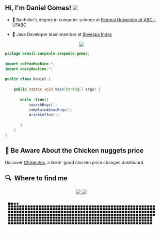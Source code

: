 <h2> Hi, I'm Daniel Gomes! <img src="https://camo.githubusercontent.com/d3359cb00ab0b5ed8f2e1fe3fceb4fbaf3b614340f8c0db99c17b9f50b351770/68747470733a2f2f656d6f6a69732e736c61636b6d6f6a69732e636f6d2f656d6f6a69732f696d616765732f313533313834393433302f343234362f626c6f622d73756e676c61737365732e6769663f31353331383439343330" width="50"></h2>

- 🧭 Bachelor's degree in computer science at <a href="https://www.ufabc.edu.br/"> Federal University of ABC - UFABC</a> 

- 👥 Java Developer team member at <a href="http://www.b3.com.br/pt_br/"> Bovespa Index</a> 



<p align="center">
<a href="https://gifs.alphacoders.com/gifs/view/209661" ><img align="center" src="https://user-images.githubusercontent.com/50127863/131756731-46ecebc6-f0fd-4ca6-b3cc-33d22d835ea7.gif"></a>
</p>

```java
package brasil.saopaulo.saopaulo.gomes;

import coffeeMachine.*;
import dairyRoutine.*;

public class Daniel {

    public static void main(String[] args) {
    
       while (true){
           searchBugs();
           complainAboutBugs();
           drinkCoffee();
           
       }
    }
}
```

## 🐔 Be Aware About the Chicken nuggets price
Discover <a href="https://dashboard-ckn.vercel.app/">Chikenitos</a>, a lickin' good chicken price changes dashboard.



## 🔍  Where to find me
<p align="center">
<a href="https://www.linkedin.com/in/danieldjgomes"><img src="https://img.icons8.com/color/48/000000/linkedin.png" width="50px"/>
<a href="mailto:daniel.djgomes@outlook.com"><img src="https://img.icons8.com/fluent/48/000000/gmail.png" width="50px"/>
</p>

 
 ![Snake animation](https://github.com/danieldjgomes/danieldjgomes/blob/output/github-contribution-grid-snake.svg)
 </p>

